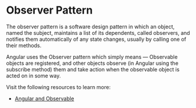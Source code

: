 # Observer Pattern

The observer pattern is a software design pattern in which an object, named the subject, maintains a list of its dependents, called observers, and notifies them automatically of any state changes, usually by calling one of their methods.

Angular uses the Observer pattern which simply means — Observable objects are registered, and other objects observe (in Angular using the subscribe method) them and take action when the observable object is acted on in some way.

Visit the following resources to learn more:

- [Angular and Observable](https://medium.com/fuzzycloud/angular-and-observable-4bf890b2a282)
